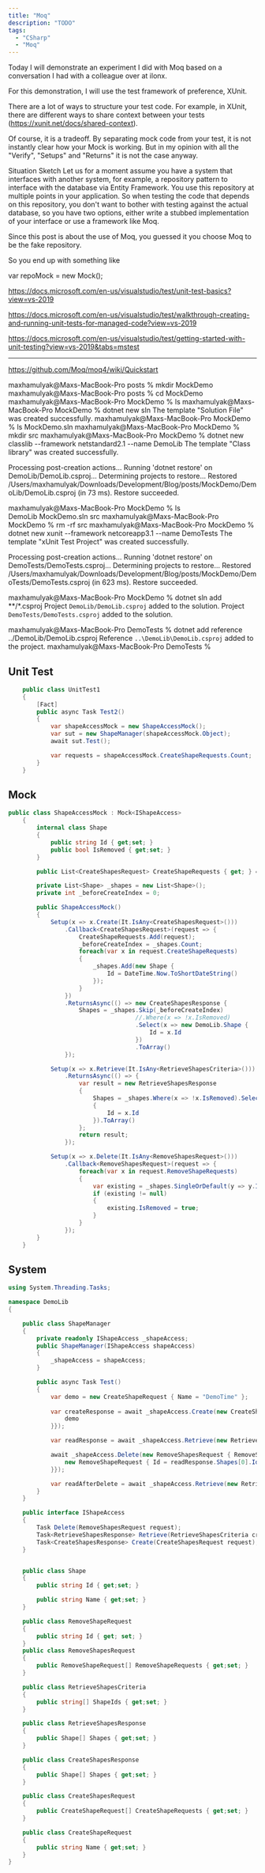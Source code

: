 ```yaml
---
title: "Moq"
description: "TODO"
tags:
  - "CSharp"
  - "Moq"
---
```





Today I will demonstrate an experiment I did with Moq based on a conversation I had with a colleague over at ilonx.

For this demonstration, I will use the test framework of preference, XUnit. 

There are a lot of ways to structure your test code. For example, in XUnit, there are different ways to share context between your tests (https://xunit.net/docs/shared-context).

Of course, it is a tradeoff. By separating mock code from your test, it is not instantly clear how your Mock is working. But in my opinion with all the "Verify", "Setups" and "Returns" it is not the case anyway.

Situation Sketch
Let us for a moment assume you have a system that interfaces with another system, for example, a repository pattern to interface with the database via Entity Framework. You use this repository at multiple points in your application. So when testing the code that depends on this repository, you don't want to bother with testing against the actual database, so you have two options, either write a stubbed implementation of your interface or use a framework like Moq.

Since this post is about the use of Moq, you guessed it you choose Moq to be the fake repository. 

So you end up with something like

var repoMock = new Mock<IRepo>();





https://docs.microsoft.com/en-us/visualstudio/test/unit-test-basics?view=vs-2019

https://docs.microsoft.com/en-us/visualstudio/test/walkthrough-creating-and-running-unit-tests-for-managed-code?view=vs-2019

https://docs.microsoft.com/en-us/visualstudio/test/getting-started-with-unit-testing?view=vs-2019&tabs=mstest












-------









https://github.com/Moq/moq4/wiki/Quickstart

maxhamulyak@Maxs-MacBook-Pro posts % mkdir MockDemo
maxhamulyak@Maxs-MacBook-Pro posts % cd MockDemo 
maxhamulyak@Maxs-MacBook-Pro MockDemo % ls
maxhamulyak@Maxs-MacBook-Pro MockDemo % dotnet new sln
The template "Solution File" was created successfully.
maxhamulyak@Maxs-MacBook-Pro MockDemo % ls
MockDemo.sln
maxhamulyak@Maxs-MacBook-Pro MockDemo % mkdir src
maxhamulyak@Maxs-MacBook-Pro MockDemo % dotnet new classlib --framework netstandard2.1 --name DemoLib
The template "Class library" was created successfully.

Processing post-creation actions...
Running 'dotnet restore' on DemoLib/DemoLib.csproj...
  Determining projects to restore...
  Restored /Users/maxhamulyak/Downloads/Development/Blog/posts/MockDemo/DemoLib/DemoLib.csproj (in 73 ms).
Restore succeeded.

maxhamulyak@Maxs-MacBook-Pro MockDemo % ls    
DemoLib		MockDemo.sln	src
maxhamulyak@Maxs-MacBook-Pro MockDemo % rm -rf src 
maxhamulyak@Maxs-MacBook-Pro MockDemo % dotnet new xunit --framework netcoreapp3.1 --name DemoTests
The template "xUnit Test Project" was created successfully.

Processing post-creation actions...
Running 'dotnet restore' on DemoTests/DemoTests.csproj...
  Determining projects to restore...
  Restored /Users/maxhamulyak/Downloads/Development/Blog/posts/MockDemo/DemoTests/DemoTests.csproj (in 623 ms).
Restore succeeded.

maxhamulyak@Maxs-MacBook-Pro MockDemo % dotnet sln add **/*.csproj
Project `DemoLib/DemoLib.csproj` added to the solution.
Project `DemoTests/DemoTests.csproj` added to the solution.

maxhamulyak@Maxs-MacBook-Pro DemoTests % dotnet add reference ../DemoLib/DemoLib.csproj
Reference `..\DemoLib\DemoLib.csproj` added to the project.
maxhamulyak@Maxs-MacBook-Pro DemoTests % 


## Unit Test

```cs
    public class UnitTest1
    {
        [Fact]
        public async Task Test2()
        {
            var shapeAccessMock = new ShapeAccessMock();
            var sut = new ShapeManager(shapeAccessMock.Object);
            await sut.Test();

            var requests = shapeAccessMock.CreateShapeRequests.Count;
        }
    }
```

## Mock

```cs
public class ShapeAccessMock : Mock<IShapeAccess>
    {
        internal class Shape
        {
            public string Id { get;set; }
            public bool IsRemoved { get;set; }
        }

        public List<CreateShapesRequest> CreateShapeRequests { get; } = new List<CreateShapesRequest>();

        private List<Shape> _shapes = new List<Shape>();
        private int _beforeCreateIndex = 0;

        public ShapeAccessMock()
        {
            Setup(x => x.Create(It.IsAny<CreateShapesRequest>()))
                .Callback<CreateShapesRequest>(request => {
                    CreateShapeRequests.Add(request);
                    _beforeCreateIndex = _shapes.Count;
                    foreach(var x in request.CreateShapeRequests)
                    {
                        _shapes.Add(new Shape { 
                            Id = DateTime.Now.ToShortDateString()
                        });
                    }
                })
                .ReturnsAsync(() => new CreateShapesResponse {
                    Shapes = _shapes.Skip(_beforeCreateIndex)
                                    //.Where(x => !x.IsRemoved)
                                    .Select(x => new DemoLib.Shape {
                                        Id = x.Id
                                    })
                                    .ToArray()
                });

            Setup(x => x.Retrieve(It.IsAny<RetrieveShapesCriteria>()))
                .ReturnsAsync(() => {
                    var result = new RetrieveShapesResponse
                    {
                        Shapes = _shapes.Where(x => !x.IsRemoved).Select(x => new DemoLib.Shape
                        {
                            Id = x.Id
                        }).ToArray()
                    };
                    return result;
                });

            Setup(x => x.Delete(It.IsAny<RemoveShapesRequest>()))
                .Callback<RemoveShapesRequest>(request => {
                    foreach(var x in request.RemoveShapeRequests)
                    {
                        var existing = _shapes.SingleOrDefault(y => y.Id.Equals(x.Id));
                        if (existing != null)
                        {
                            existing.IsRemoved = true;
                        }
                    }
                });        
        }
    }
```

## System

```cs
using System.Threading.Tasks;

namespace DemoLib
{

    public class ShapeManager
    {
        private readonly IShapeAccess _shapeAccess;
        public ShapeManager(IShapeAccess shapeAccess)
        {
            _shapeAccess = shapeAccess;
        }

        public async Task Test()
        {
            var demo = new CreateShapeRequest { Name = "DemoTime" };
            
            var createResponse = await _shapeAccess.Create(new CreateShapesRequest { CreateShapeRequests = new CreateShapeRequest[] { 
                demo
            }});

            var readResponse = await _shapeAccess.Retrieve(new RetrieveShapesCriteria { ShapeIds = new string[] { createResponse.Shapes[0].Id } });

            await _shapeAccess.Delete(new RemoveShapesRequest { RemoveShapeRequests = new RemoveShapeRequest[] {
                new RemoveShapeRequest { Id = readResponse.Shapes[0].Id }
            }});

            var readAfterDelete = await _shapeAccess.Retrieve(new RetrieveShapesCriteria { ShapeIds = new string[] { createResponse.Shapes[0].Id } });
        }
    }

    public interface IShapeAccess
    {
        Task Delete(RemoveShapesRequest request);
        Task<RetrieveShapesResponse> Retrieve(RetrieveShapesCriteria criteria = null);
        Task<CreateShapesResponse> Create(CreateShapesRequest request);
    }


    public class Shape
    {
        public string Id { get;set; }

        public string Name { get;set; }
    }

    public class RemoveShapeRequest
    { 
        public string Id { get; set; }
    }
    public class RemoveShapesRequest
    {
        public RemoveShapeRequest[] RemoveShapeRequests { get;set; }
    }

    public class RetrieveShapesCriteria
    {
        public string[] ShapeIds { get;set; }
    }

    public class RetrieveShapesResponse
    {
        public Shape[] Shapes { get;set; }
    }

    public class CreateShapesResponse
    {
        public Shape[] Shapes { get;set; }
    }

    public class CreateShapesRequest
    { 
        public CreateShapeRequest[] CreateShapeRequests { get;set; }
    }

    public class CreateShapeRequest
    {
        public string Name { get;set; }
    }
}
```